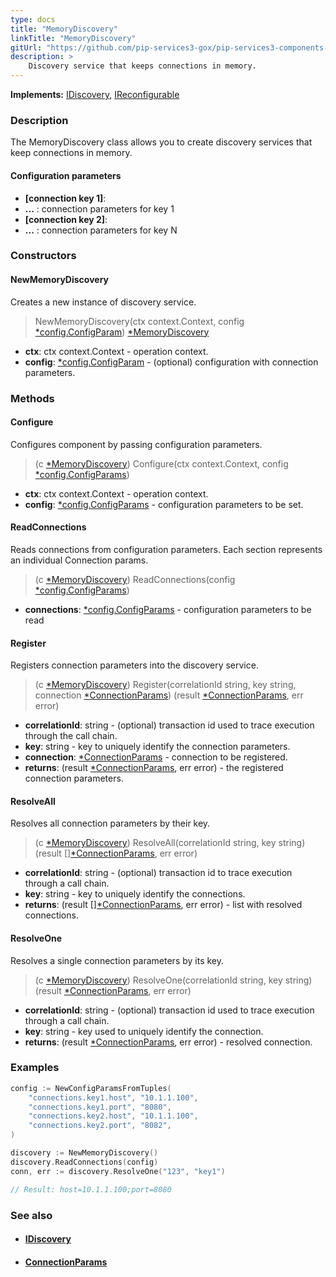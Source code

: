 ```yaml
---
type: docs
title: "MemoryDiscovery"
linkTitle: "MemoryDiscovery"
gitUrl: "https://github.com/pip-services3-gox/pip-services3-components-gox"
description: >
    Discovery service that keeps connections in memory.
---
```


**Implements:** [IDiscovery](../idiscovery), [IReconfigurable](../../../commons/config/ireconfigurable)

### Description

The MemoryDiscovery class allows you to create discovery services that keep connections in memory.


#### Configuration parameters

- **[connection key 1]**:
- **...** : connection parameters for key 1
- **[connection key 2]**:
- **...** : connection parameters for key N


### Constructors

#### NewMemoryDiscovery
Creates a new instance of discovery service.

> NewMemoryDiscovery(ctx context.Context, config [*config.ConfigParam](../../../commons/config/config_params)) [*MemoryDiscovery]()

- **ctx**: ctx context.Context - operation context.
- **config**: [*config.ConfigParam](../../../commons/config/config_params) - (optional) configuration with connection parameters.


### Methods

#### Configure
Configures component by passing configuration parameters.

> (c [*MemoryDiscovery]()) Configure(ctx context.Context, config [*config.ConfigParams](../../../commons/config/config_params))

- **ctx**: ctx context.Context - operation context.
- **config**: [*config.ConfigParams](../../../commons/config/config_params) - configuration parameters to be set.


#### ReadConnections
Reads connections from configuration parameters.
Each section represents an individual Connection params.

> (c [*MemoryDiscovery]()) ReadConnections(config [*config.ConfigParams](../../../commons/config/config_params))

- **connections**: [*config.ConfigParams](../../../commons/config/config_params) - configuration parameters to be read


#### Register
Registers connection parameters into the discovery service.

> (c [*MemoryDiscovery]()) Register(correlationId string, key string, connection [*ConnectionParams](../connection_params)) (result [*ConnectionParams](../connection_params), err error)
- **correlationId**: string - (optional) transaction id used to trace execution through the call chain.
- **key**: string - key to uniquely identify the connection parameters.
- **connection**: [*ConnectionParams](../connection_params) - connection to be registered.
- **returns**: (result [*ConnectionParams](../connection_params), err error) - the registered connection parameters.


#### ResolveAll
Resolves all connection parameters by their key.

> (c [*MemoryDiscovery]()) ResolveAll(correlationId string, key string) (result [][*ConnectionParams](../connection_params), err error)

- **correlationId**: string - (optional) transaction id to trace execution through a call chain.
- **key**: string - key to uniquely identify the connections.
- **returns**: (result [][*ConnectionParams](../connection_params), err error) - list with resolved connections.


#### ResolveOne
Resolves a single connection parameters by its key.

> (c [*MemoryDiscovery]()) ResolveOne(correlationId string, key string) (result [*ConnectionParams](../connection_params), err error)
- **correlationId**: string - (optional) transaction id used to trace execution through a call chain.
- **key**: string - key used to uniquely identify the connection. 
- **returns**: (result [*ConnectionParams](../connection_params), err error) - resolved connection.

### Examples

```go
config := NewConfigParamsFromTuples(
	"connections.key1.host", "10.1.1.100",
	"connections.key1.port", "8080",
	"connections.key2.host", "10.1.1.100",
	"connections.key2.port", "8082",
)

discovery := NewMemoryDiscovery()
discovery.ReadConnections(config)
conn, err := discovery.ResolveOne("123", "key1")

// Result: host=10.1.1.100;port=8080
```

### See also
- #### [IDiscovery](../idiscovery)
- #### [ConnectionParams](../connection_params)
